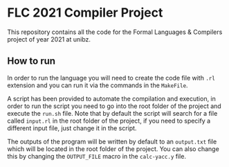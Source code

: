 # FLC 2021 Compiler Project
This repository contains all the code for the Formal Languages & Compilers project of year 2021 at unibz.
## How to run
In order to run the language you will need to create the code file with `.rl` extension and you can run it via the commands in the `MakeFile`.

A script has been provided to automate the compilation and execution, in order to run the script you need to go into the root folder of the project and execute the `run.sh` file. Note that by default the script will search for a file called `input.rl` in the root folder of the project, if you need to specify a different input file, just change it in the script.

The outputs of the program will be written by default to an `output.txt` file which will be located in the root folder of the project. You can also change this by changing the `OUTPUT_FILE` macro in the `calc-yacc.y` file.
